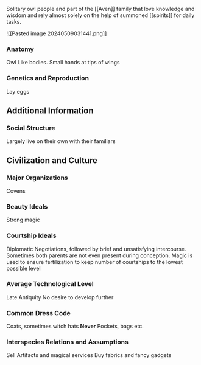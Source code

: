 Solitary owl people and part of the [[Aven]] family that love knowledge and wisdom and rely almost solely on the help of summoned [[spirits]] for daily tasks.

![[Pasted image 20240509031441.png]]
### Anatomy
Owl Like bodies. Small hands at tips of wings
### Genetics and Reproduction
Lay eggs
## Additional Information
### Social Structure
Largely live on their own with their familiars
## Civilization and Culture
### Major Organizations
Covens
### Beauty Ideals
Strong magic
### Courtship Ideals
Diplomatic Negotiations, followed by brief and unsatisfying intercourse. Sometimes both parents are not even present during conception. Magic is used to ensure fertilization to keep number of courtships to the lowest possible level
### Average Technological Level
Late Antiquity No desire to develop further
### Common Dress Code
Coats, sometimes witch hats **Never** Pockets, bags etc.
### Interspecies Relations and Assumptions
Sell Artifacts and magical services Buy fabrics and fancy gadgets
